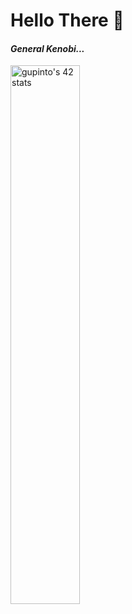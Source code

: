# Hello There 👋 
<h4><i>General Kenobi...</i></h4>

<a href="https://github.com/JaeSeoKim/badge42"><img src="https://badge42.vercel.app/api/v2/cljbgid2d005008la4xwy06tz/stats?cursusId=21&coalitionId=111" alt="gupinto's 42 stats" width = "47%"/></a>

<!--
**gsilvaepinto/gsilvaepinto** is a ✨ _special_ ✨ repository because its `README.md` (this file) appears on your GitHub profile.

Here are some ideas to get you started:

- 🔭 I’m currently working on ...
- 🌱 I’m currently learning ...
- 👯 I’m looking to collaborate on ...
- 🤔 I’m looking for help with ...
- 💬 Ask me about ...
- 📫 How to reach me: ...
- 😄 Pronouns: ...
- ⚡ Fun fact: ...
-->
